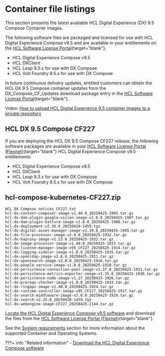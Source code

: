 # Container file listings

This section presents the latest available HCL Digital Experience (DX) 9.5 Compose Container images.

The following software files are packaged and licensed for use with HCL Digital Experience Compose v9.5 and are available in your entitlements on the [HCL Software License Portal](https://hclsoftware.flexnetoperations.com/flexnet/operationsportal/logon.do){target="blank"}.

- HCL Digital Experience Compose v9.5
- HCL DXClient
- HCL Leap 9.3.x for use with DX Compose
- HCL Volt Foundry 9.5.x for use with DX Compose

In future continuous delivery updates, entitled customers can obtain the HCL DX 9.5 Compose container updates from the DX_Compose_CF_Updates download package entry in the [HCL Software License Portal](https://hclsoftware.flexnetoperations.com/flexnet/operationsportal/logon.do){target="blank"}.

Video: [How to upload HCL Digital Experience 9.5 container images to a private repository](https://youtu.be/XJONRdpgCuo)

## HCL DX 9.5 Compose CF227

If you are deploying the HCL DX 9.5 Compose CF227 release, the following software packages are available in your [HCL Software License Portal (Flexnet)](https://support.hcl-software.com/csm?id=kb_article&sysparm_article=KB0073344){target="blank"} HCL Digital Experience Compose v9.5 entitlements:

- HCL Digital Experience Compose v9.5
- HCL DXClient
- HCL Leap 9.3.x for use with DX Compose
- HCL Volt Foundry 9.5.x for use with DX Compose

## hcl-compose-kubernetes-CF227.zip

```shell
HCL DX Compose notices CF227.txt
hcl-dx-content-composer-image-v1.40.0_20250425-1905.tar.gz
hcl-dx-dam-plugin-google-vision-image-v1.0.0_20250425-1907.tar.gz
hcl-dx-dam-plugin-kaltura-image-v1.0.0_20250425-1908.tar.gz
hcl-dx-deployment-v2.36.0_20250428-1459.tgz
hcl-dx-digital-asset-manager-image-v1.39.0_20250425-1945.tar.gz
hcl-dx-file-processor-image-v2.0.0_20250425-1932.tar.gz
hcl-dx-haproxy-image-v1.23.0_20250425-1932.tar.gz
hcl-dx-image-processor-image-v1.40.0_20250425-1933.tar.gz
hcl-dx-license-manager-image-v95_CF227_20250425-1914.tar.gz
hcl-dx-logging-sidecar-image-v1.0.0_20250425-1915.tar.gz
hcl-dx-openldap-image-v2.6.8_20250425-1911.tar.gz
hcl-dx-opensearch-image-v2.0.0_20250425-1916.tar.gz
hcl-dx-people-service-image-v1.0.0_20250425-1910.tar.gz
hcl-dx-persistence-connection-pool-image-v1.37.0_20250425-1931.tar.gz
hcl-dx-persistence-metrics-exporter-image-v1.35.0_20250425-1930.tar.gz
hcl-dx-persistence-node-image-v1.27_20250425-1926.tar.gz
hcl-dx-prereqs-checker-image-v1.0.0_20250425-1933.tar.gz
hcl-dx-ringapi-image-v1.40.0_20250425-1924.tar.gz
hcl-dx-runtime-controller-image-v95_CF227_20250425-1917.tar.gz
hcl-dx-search-middleware-image-v2.0.0_20250425-1929.tar.gz
hcl-dx-search-v2.25.0_20250428-1459.tgz
hcl-dx-webengine-image-CF227_20250425-2144.tar.gz
```

<!--
## HCL DX 9.5 Compose CF226

If you are deploying the HCL DX 9.5 Compose CF226 release, the following software packages are available in your [HCL Software License Portal (Flexnet)](https://support.hcl-software.com/csm?id=kb_article&sysparm_article=KB0073344){target="blank"} HCL Digital Experience Compose v9.5 entitlements:

- HCL Digital Experience Compose v9.5
- HCL DXClient
- HCL Leap 9.3.x for use with DX Compose
- HCL Volt Foundry 9.5.x for use with DX Compose

## hcl-compose-kubernetes-CF226.zip

```shell
HCL DX Compose notices CF226.txt
hcl-dx-content-composer-image-v1.39.0_20250314-1444.tar.gz
hcl-dx-dam-plugin-google-vision-image-v1.0.0_20250314-1450.tar.gz
hcl-dx-dam-plugin-kaltura-image-v1.0.0_20250314-1454.tar.gz
hcl-dx-deployment-v2.35.0_20250317-1617.tgz
hcl-dx-digital-asset-manager-image-v1.38.0_20250314-1509.tar.gz
hcl-dx-file-processor-image-v2.0.0_20250314-1508.tar.gz
hcl-dx-haproxy-image-v1.22.0_20250314-1521.tar.gz
hcl-dx-image-processor-image-v1.39.0_20250314-1520.tar.gz
hcl-dx-license-manager-image-v95_CF226_20250317-1342.tar.gz
hcl-dx-logging-sidecar-image-v1.0.0_20250314-1500.tar.gz
hcl-dx-openldap-image-v2.6.8_20250314-1500.tar.gz
hcl-dx-opensearch-image-v2.0.0_20250314-1501.tar.gz
hcl-dx-people-service-image-v1.0.0_20250314-1504.tar.gz
hcl-dx-persistence-connection-pool-image-v1.36.0_20250314-1519.tar.gz
hcl-dx-persistence-metrics-exporter-image-v1.34.0_20250314-1519.tar.gz
hcl-dx-persistence-node-image-v1.26_20250314-1528.tar.gz
hcl-dx-prereqs-checker-image-v1.0.0_20250314-1502.tar.gz
hcl-dx-ringapi-image-v1.39.0_20250314-1513.tar.gz
hcl-dx-runtime-controller-image-v95_CF226_20250314-1505.tar.gz
hcl-dx-search-middleware-image-v2.0.0_20250314-1455.tar.gz
hcl-dx-search-v2.24.0_20250317-1645.tgz
hcl-dx-webengine-image-CF226_20250314-1843.tar.gz
```

<!--
## HCL DX 9.5 Compose CF225

If you are deploying the HCL DX 9.5 Compose CF225 release, the following software packages are available in your [HCL Software License Portal (Flexnet)](https://support.hcl-software.com/csm?id=kb_article&sysparm_article=KB0073344){target="blank"} HCL Digital Experience Compose v9.5 entitlements:

- HCL Digital Experience Compose v9.5
- HCL DXClient
- HCL Leap 9.3.x for use with DX Compose
- HCL Volt Foundry 9.5.x for use with DX Compose

## hcl-compose-kubernetes-CF225.zip

```shell
HCL DX Compose notices CF225.txt
hcl-dx-content-composer-image-v1.38.0_20250203-2223.tar.gz
hcl-dx-dam-plugin-google-vision-image-v1.0.0_20250203-2224.tar.gz
hcl-dx-dam-plugin-kaltura-image-v1.0.0_20250203-2224.tar.gz
hcl-dx-deployment-v2.34.0_20250205-1351.tgz
hcl-dx-digital-asset-manager-image-v1.37.0_20250203-2300.tar.gz
hcl-dx-file-processor-image-v2.0.0_20250203-2240.tar.gz
hcl-dx-haproxy-image-v1.21.0_20250203-2240.tar.gz
hcl-dx-image-processor-image-v1.38.0_20250203-2244.tar.gz
hcl-dx-license-manager-image-v95_CF225_20250203-2229.tar.gz
hcl-dx-logging-sidecar-image-v1.0.0_20250203-2231.tar.gz
hcl-dx-openldap-image-v2.6.8_20250203-2228.tar.gz
hcl-dx-opensearch-image-v2.0.0_20250207-1432.tar.gz
hcl-dx-people-service-image-v1.0.0_20250203-2223.tar.gz
hcl-dx-persistence-connection-pool-image-v1.35.0_20250203-2301.tar.gz
hcl-dx-persistence-metrics-exporter-image-v1.33.0_20250203-2241.tar.gz
hcl-dx-persistence-node-image-v1.25_20250203-2242.tar.gz
hcl-dx-prereqs-checker-image-v1.0.0_20250203-2234.tar.gz
hcl-dx-ringapi-image-v1.38.0_20250203-2244.tar.gz
hcl-dx-runtime-controller-image-v95_CF225_20250203-2236.tar.gz
hcl-dx-search-middleware-image-v2.0.0_20250207-1433.tar.gz
hcl-dx-search-v2.23.0_20250207-1739.tgz
hcl-dx-webengine-image-CF225_20250204-1935.tar.gz
```

<!--
## HCL DX 9.5 Compose CF224

If you are deploying the HCL DX 9.5 Compose CF224 release, the following software packages are available in your [HCL Software License Portal (Flexnet)](https://support.hcl-software.com/csm?id=kb_article&sysparm_article=KB0073344){target="blank"} HCL Digital Experience Compose v9.5 entitlements:

- HCL Digital Experience Compose v9.5
- HCL DX Client
- HCL Leap 9.3.x for use with DX Compose
- HCL Volt Foundry 9.5.x for use with DX Compose

## hcl-compose-kubernetes-v95-CF224.zip

```shell
HCL DX Compose notices CF224.txt
hcl-dx-content-composer-image-v1.37.0_20241210-2230.tar.gz
hcl-dx-dam-plugin-google-vision-image-v1.0.0_20241210-2232.tar.gz
hcl-dx-dam-plugin-kaltura-image-v1.0.0_20241210-2231.tar.gz
hcl-dx-deployment-v2.33.0_20241216-1627.tgz
hcl-dx-digital-asset-manager-image-v1.36.0_20241210-2303.tar.gz
hcl-dx-file-processor-image-v2.0.0_20241210-2249.tar.gz
hcl-dx-haproxy-image-v1.20.0_20241210-2256.tar.gz
hcl-dx-image-processor-image-v1.37.0_20241210-2258.tar.gz
hcl-dx-license-manager-image-v95_CF224_20241210-2237.tar.gz
hcl-dx-logging-sidecar-image-v1.0.0_20241210-2238.tar.gz
hcl-dx-openldap-image-v1.2.0_20241210-2237.tar.gz
hcl-dx-opensearch-image-v2.0.0_20241213-1938.tar.gz
hcl-dx-people-service-image-v1.0.0_20241210-2231.tar.gz
hcl-dx-persistence-connection-pool-image-v1.34.0_20241210-2254.tar.gz
hcl-dx-persistence-metrics-exporter-image-v1.32.0_20241210-2253.tar.gz
hcl-dx-persistence-node-image-v1.24_20241210-2252.tar.gz
hcl-dx-prereqs-checker-image-v1.0.0_20241210-2243.tar.gz
hcl-dx-ringapi-image-v1.37.0_20241210-2252.tar.gz
hcl-dx-runtime-controller-image-v95_CF224_20241210-2243.tar.gz
hcl-dx-search-middleware-image-v2.0.0_20241213-1938.tar.gz
hcl-dx-search-v2.22.3_20241216-1628.tgz
hcl-dx-webengine-image-CF224_20241213-2134.tar.gz
```
-->

[Locate the HCL Digital Experience Compose v9.5 software](locating_downloads.md) and download the files from the [HCL Software License Portal (Flexnet)](https://support.hcl-software.com/csm?id=kb_article&sysparm_article=KB0073344){target="blank"}.

See the [System requirements](../../../getting_started/system_requirements.md) section for more information about the supported Container and Operating Systems.

???+ info "Related information"
    - [Download the HCL Digital Experience Compose software](../kubernetes_deployment/download_sw.md)

